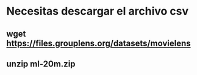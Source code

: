 # Necesitas descargar el archivo csv 
## wget https://files.grouplens.org/datasets/movielens
## unzip ml-20m.zip